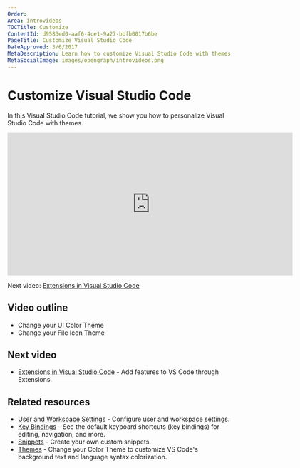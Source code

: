 ```yaml
---
Order:
Area: introvideos
TOCTitle: Customize
ContentId: d9583ed0-aaf6-4ce1-9a27-bbfb0017b6be
PageTitle: Customize Visual Studio Code
DateApproved: 3/6/2017
MetaDescription: Learn how to customize Visual Studio Code with themes
MetaSocialImage: images/opengraph/introvideos.png
---
```

# Customize Visual Studio Code

In this Visual Studio Code tutorial, we show you how to personalize Visual Studio Code with themes.

<iframe src="https://www.microsoft.com/en-us/videoplayer/embed/RE4MEEF" width="640" height="320" allowFullScreen="true" frameBorder="0"></iframe>

Next video: [Extensions in Visual Studio Code](/docs/introvideos/extend.md)

## Video outline

* Change your UI Color Theme
* Change your File Icon Theme

## Next video

* [Extensions in Visual Studio Code](/docs/introvideos/extend.md) - Add features to VS Code through Extensions.

## Related resources

* [User and Workspace Settings](/docs/getstarted/settings.md) - Configure user and workspace settings.
* [Key Bindings](/docs/getstarted/keybindings.md) - See the default keyboard shortcuts (key bindings) for editing, navigation, and more.
* [Snippets](/docs/editor/userdefinedsnippets.md) - Create your own custom snippets.
* [Themes](/docs/getstarted/themes.md) - Change your Color Theme to customize VS Code's background text and language syntax colorization.
